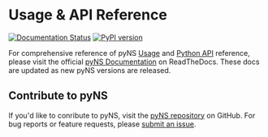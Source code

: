 # Usage & API Reference

[![Documentation Status](https://readthedocs.org/projects/pyns/badge/?version=latest&style=flat)](https://pyns.readthedocs.io/en/latest/?badge=latest) [![PyPI version](https://badge.fury.io/py/pyNS.svg)](https://badge.fury.io/py/pyNS)

For comprehensive reference of pyNS [Usage](https://pyns.readthedocs.io/en/latest/usage.html) and [Python API](https://pyns.readthedocs.io/en/latest/api.html) reference, please visit the official [pyNS Documentation](https://pyns.readthedocs.io/en/latest/) on ReadTheDocs. These docs are updated as new pyNS versions are released.

## Contribute to pyNS

If you'd like to conribute to pyNS, visit the [pyNS repository](https://github.com/neuroscout/pyns) on GitHub.
For bug reports or feature requests, please [submit an issue](https://github.com/neuroscout/pyns).